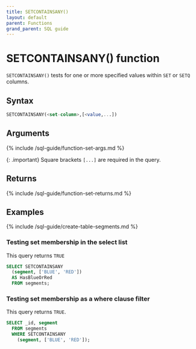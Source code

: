 ```yaml
---
title: SETCONTAINSANY()
layout: default
parent: Functions
grand_parent: SQL guide
---
```


# SETCONTAINSANY() function

`SETCONTAINSANY()` tests for one or more specified values within `SET` or `SETQ` columns.

## Syntax

```sql
SETCONTAINSANY(<set-column>,[<value,...])
```

## Arguments

{% include /sql-guide/function-set-args.md %}

{: .important}
Square brackets `[...]` are required in the query.

## Returns

{% include /sql-guide/function-set-returns.md %}

## Examples

{% include /sql-guide/create-table-segments.md %}

### Testing set membership in the select list

This query returns `TRUE`

```sql
SELECT SETCONTAINSANY
  (segment, ['BLUE', 'RED'])
  AS HasBlueOrRed
  FROM segments;
```

### Testing set membership as a where clause filter

This query returns `TRUE`.

```sql
SELECT _id, segment
  FROM segments
  WHERE SETCONTAINSANY
    (segment, ['BLUE', 'RED']);
```
